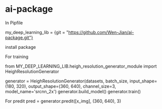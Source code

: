 # ai-package

In Pipfile

my_deep_learning_lib = {git = "https://github.com/Wen-Jian/ai-package.git"}

install package

For training

from MY_DEEP_LEARNING_LIB.heigh_resolution_generator_module import HeighResolutionGenerator 


generator = HeighResolutionGenerator(datasets, batch_size, input_shape=(180, 320), output_shape=(360, 640), channel_size=3, model_name='srcnn_2x')
generator.build_model()
generator.train()


For predit
pred = generator.predit([x_img], (360, 640), 3)
